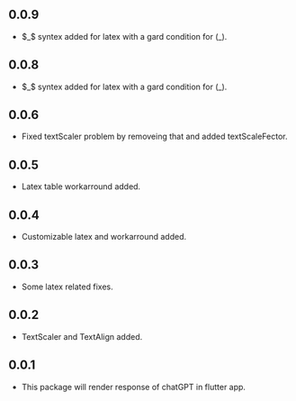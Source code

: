 ## 0.0.9

* $_$ syntex added for latex with a gard condition for \(_\).

## 0.0.8

* $_$ syntex added for latex with a gard condition for \(_\).

## 0.0.6

* Fixed textScaler problem by removeing that and added textScaleFector.

## 0.0.5

* Latex table workarround added.

## 0.0.4

* Customizable latex and workarround added.

## 0.0.3

* Some latex related fixes.

## 0.0.2

* TextScaler and TextAlign added.

## 0.0.1

* This package will render response of chatGPT in flutter app.
